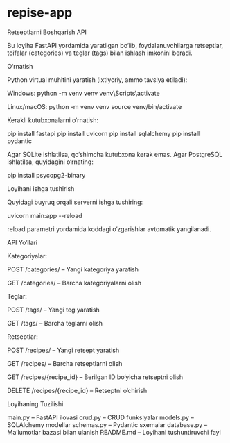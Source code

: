 # repise-app

Retseptlarni Boshqarish API

Bu loyiha FastAPI yordamida yaratilgan bo‘lib, foydalanuvchilarga retseptlar, toifalar (categories) va teglar (tags) bilan ishlash imkonini beradi.

O‘rnatish

Python virtual muhitini yaratish (ixtiyoriy, ammo tavsiya etiladi):

Windows: python -m venv venv
venv\Scripts\activate

Linux/macOS: python -m venv venv
source venv/bin/activate

Kerakli kutubxonalarni o‘rnatish:

pip install fastapi
pip install uvicorn
pip install sqlalchemy
pip install pydantic

Agar SQLite ishlatilsa, qo‘shimcha kutubxona kerak emas. Agar PostgreSQL ishlatilsa, quyidagini o‘rnating:

pip install psycopg2-binary

Loyihani ishga tushirish

Quyidagi buyruq orqali serverni ishga tushiring:

uvicorn main:app --reload

reload parametri yordamida koddagi o‘zgarishlar avtomatik yangilanadi.

API Yo‘llari

Kategoriyalar:

POST /categories/ – Yangi kategoriya yaratish

GET /categories/ – Barcha kategoriyalarni olish

Teglar:

POST /tags/ – Yangi teg yaratish

GET /tags/ – Barcha teglarni olish

Retseptlar:

POST /recipes/ – Yangi retsept yaratish

GET /recipes/ – Barcha retseptlarni olish

GET /recipes/{recipe_id} – Berilgan ID bo‘yicha retseptni olish

DELETE /recipes/{recipe_id} – Retseptni o‘chirish

Loyihaning Tuzilishi

main.py – FastAPI ilovasi
crud.py – CRUD funksiyalar
models.py – SQLAlchemy modellar
schemas.py – Pydantic sxemalar
database.py – Ma’lumotlar bazasi bilan ulanish
README.md – Loyihani tushuntiruvchi fayl

